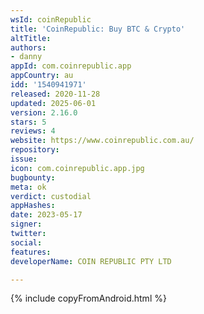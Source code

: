 ```yaml
---
wsId: coinRepublic
title: 'CoinRepublic: Buy BTC & Crypto'
altTitle: 
authors:
- danny
appId: com.coinrepublic.app
appCountry: au
idd: '1540941971'
released: 2020-11-28
updated: 2025-06-01
version: 2.16.0
stars: 5
reviews: 4
website: https://www.coinrepublic.com.au/
repository: 
issue: 
icon: com.coinrepublic.app.jpg
bugbounty: 
meta: ok
verdict: custodial
appHashes: 
date: 2023-05-17
signer: 
twitter: 
social: 
features: 
developerName: COIN REPUBLIC PTY LTD

---
```


{% include copyFromAndroid.html %}

